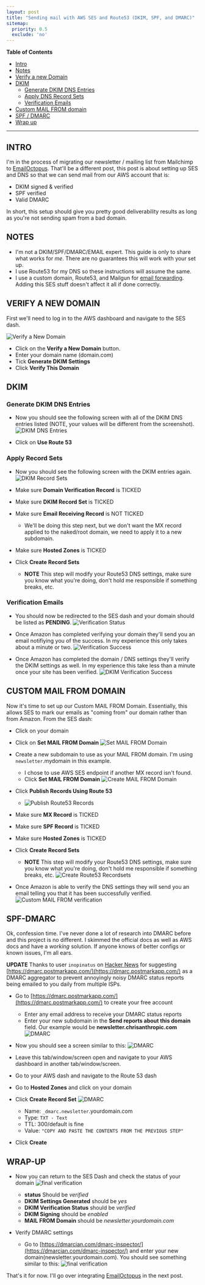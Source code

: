 ```yaml
---
layout: post
title: "Sending mail with AWS SES and Route53 (DKIM, SPF, and DMARC)"
sitemap:
  priority: 0.5
  exclude: 'no'
---
```

**Table of Contents**

- [Intro](#intro)
- [Notes](#notes)
- [Verify a new Domain](#verify-a-new-domain)
- [DKIM](#dkim)
  - [Generate DKIM DNS Entries](#generate-dkim-dns-entries)
  - [Apply DNS Record Sets](#apply-record-sets)
  - [Verification Emails](#verification-emails)
- [Custom MAIL FROM domain](#custom-mail-from-domain)
- [SPF / DMARC](#spf-dmarc)
- [Wrap up](#wrap-up)

----------------

## **INTRO**
I'm in the process of migrating our newsletter / mailing list from Mailchimp to [EmailOctopus](https://emailoctopus.com/?ali=566327e1-ba66-11e6-90cc-06ead731d453). That'll be a different post, this post is about setting up SES and DNS so that we can send mail from our AWS account that is:

- DKIM signed & verified
- SPF verified
- Valid DMARC

In short, this setup should give you pretty good deliverability results as long as you're not sending spam from a bad domain.

## **NOTES**
- I'm not a DKIM/SPF/DMARC/EMAIL expert. This guide is only to share what works for _me_. There are no guarantees this will work with your set up.
- I use Route53 for my DNS so these instructions will assume the same.
- I use a custom domain, Route53, and Mailgun for [email forwarding](https://www.chrisanthropic.com/blog/2014/mail-forwarding-with-mailgun-and-cloudflare/). Adding this SES stuff doesn't affect it all if done correctly.

## **VERIFY A NEW DOMAIN**
First we'll need to log in to the AWS dashboard and navigate to the SES dash.

![Verify a New Domain](/images/posts/002-verify.jpg)

- Click on the **Verify a New Domain** button.
- Enter your domain name (domain.com)
- Tick **Generate DKIM Settings**
- Click **Verify This Domain**

## **DKIM**

### **Generate DKIM DNS Entries**

- Now you should see the following screen with all of the DKIM DNS entries listed (NOTE, your values will be different from the screenshot).
  ![DKIM DNS Entries](/images/posts/003-verify.jpg)

- Click on **Use Route 53**

### **Apply Record Sets**
- Now you should see the following screen with the DKIM entries again.
  ![DKIM Record Sets](/images/posts/004-verify.jpg)

- Make sure **Domain Verification Record** is TICKED
- Make sure **DKIM Record Set** is TICKED
- Make sure **Email Receiving Record** is NOT TICKED
  - We'll be doing this step next, but we don't want the MX record applied to the naked/root domain, we need to apply it to a new subdomain.
- Make sure **Hosted Zones** is TICKED
- Click **Create Record Sets**
  - **NOTE** This step will modify your Route53 DNS settings, make sure you know what you're doing, don't hold me responsible if something breaks, etc.

### **Verification Emails**

- You should now be redirected to the SES dash and your domain should be listed as **PENDING**.
  ![Verification Status](/images/posts/005-verify.jpg)

- Once Amazon has completed verifying your domain they'll send you an email notifiying you of the success. In my experience this only takes about a minute or two.
  ![Verification Success](/images/posts/006-verify.jpg)

- Once Amazon has completed the domain / DNS settings they'll verify the DKIM settings as well. In my experience this take less than a minute once your site has been verified.
  ![DKIM Verification Success](/images/posts/007-verify.jpg)

## **CUSTOM MAIL FROM DOMAIN**
Now it's time to set up our Custom MAIL FROM Domain. Essentially, this allows SES to mark our emails as "coming from" our domain rather than from Amazon. From the SES dash:

- Click on your domain
- Click on **Set MAIL FROM Domain**
  ![Set MAIL FROM Domain](/images/posts/008-verify.jpg)

- Create a new subdomain to use as your MAIL FROM domain. I'm using `newsletter`.mydomain in this example.
  - I chose to use AWS SES endpoint if another MX record isn't found.
  - Click **Set MAIL FROM Domain**
    ![Create MAIL FROM Domain](/images/posts/009-verify.jpg)

- Click **Publish Records Using Route 53**
  - ![Publish Route53 Records](/images/posts/010-verify.jpg)

- Make sure **MX Record** is TICKED
- Make sure **SPF Record** is TICKED
- Make sure **Hosted Zones** is TICKED
- Click **Create Record Sets**
  - **NOTE** This step will modify your Route53 DNS settings, make sure you know what you're doing, don't hold me responsible if something breaks, etc.
    ![Create Route53 Recordsets](/images/posts/011-verify.jpg)

- Once Amazon is able to verify the DNS settings they will send you an email telling you that it has been successfully verified.
  ![Custom MAIL FROM verification](/images/posts/012-verify.jpg)

## **SPF-DMARC**
Ok, confession time. I've never done a lot of research into DMARC before and this project is no different. I skimmed the official docs as well as AWS docs and have a _working_ solution. If anyone knows of better configs or known issues, I'm all ears.

**UPDATE**
Thanks to user `inopinatus` on [Hacker News](https://news.ycombinator.com/item?id=13101926#13102127) for suggesting [https://dmarc.postmarkapp.com/](https://dmarc.postmarkapp.com/) as a DMARC aggregator to prevent annoyingly noisy DMARC status reports being emailed to you daily from multiple ISPs.

- Go to [https://dmarc.postmarkapp.com/](https://dmarc.postmarkapp.com/) to create your free account
  - Enter any email address to receive your DMARC status reports
  - Enter your new subdomain in the **Send reports about this domain** field. Our example would be **newsletter.chrisanthropic.com**
  ![DMARC](/images/posts/016-verify.jpg)

- Now you should see a screen similar to this:
  ![DMARC](/images/posts/017-verify.jpg)
- Leave this tab/window/screen open and navigate to your AWS dashboard in another tab/window/screen.

- Go to your AWS dash and navigate to the Route 53 dash
- Go to **Hosted Zones** and click on your domain
- Click **Create Record Set**
  ![DMARC](/images/posts/014-verify.jpg)
  - Name: `_dmarc.newsletter`.yourdomain.com
  - Type: `TXT - Text`
  - TTL: 300/default is fine
  - Value: `"COPY AND PASTE THE CONTENTS FROM THE PREVIOUS STEP"`
- Click **Create**

## **WRAP-UP**
- Now you can return to the SES Dash and check the status of your domain
![final verification](/images/posts/013-verify.jpg)
  - **status** Should be _verified_
  - **DKIM Settings Generated** should be _yes_
  - **DKIM Verification Status** should be _verified_
  - **DKIM Signing** should be _enabled_
  - **MAIL FROM Domain** should be _newsletter.yourdomain.com_

- Verify DMARC settings
  - Go to [https://dmarcian.com/dmarc-inspector/](https://dmarcian.com/dmarc-inspector/) and enter your new domain(newsletter.yourdomain.com). You should see something similar to this:
    ![final verification](/images/posts/015-verify.jpg)

That's it for now. I'll go over integrating [EmailOctopus](https://emailoctopus.com/?ali=566327e1-ba66-11e6-90cc-06ead731d453) in the next post.
